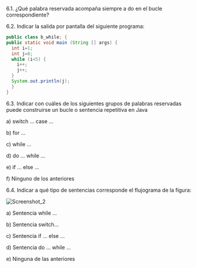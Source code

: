 6.1. ¿Qué palabra reservada acompaña siempre a do en el bucle correspondiente?

6.2. Indicar la salida por pantalla del siguiente programa:
```java
public class b_while; {
public static void main (String [] args) {
  int i=1;
  int j=8;
  while (i<5) {
    i++;
    j++;
  }
  System.out.println(j);
  }
}
```

6.3. Indicar con cuáles de los siguientes grupos de palabras reservadas puede construirse un bucle o sentencia repetitiva en Java

a) switch ... case ...

b) for ...

c) while ...

d) do ... while ...

e) if ... else ...

f) Ninguno de los anteriores


6.4. Indicar a qué tipo de sentencias corresponde el flujograma de la figura:

![Screenshot_2](https://user-images.githubusercontent.com/46388534/222964217-6e5d1384-4ae9-4d34-846e-59b4a3fd2e32.png)

a) Sentencia while ...

b) Sentencia switch...

c) Sentencia if ... else ...

d) Sentencia do ... while ...

e) Ninguna de las anteriores

